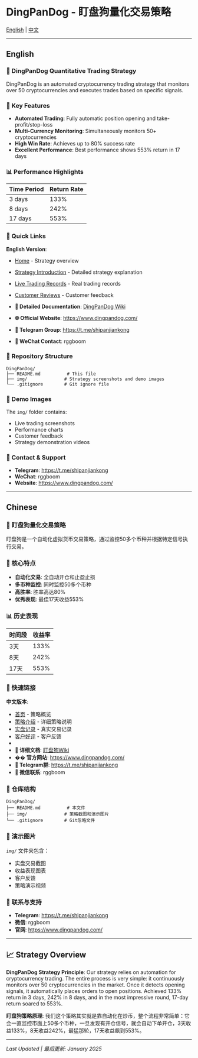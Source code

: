 # DingPanDog - 盯盘狗量化交易策略

[English](#english) | [中文](#chinese)

---

## English

### 🚀 DingPanDog Quantitative Trading Strategy

DingPanDog is an automated cryptocurrency trading strategy that monitors over 50 cryptocurrencies and executes trades based on specific signals.

### 🎯 Key Features

- **Automated Trading**: Fully automatic position opening and take-profit/stop-loss
- **Multi-Currency Monitoring**: Simultaneously monitors 50+ cryptocurrencies
- **High Win Rate**: Achieves up to 80% success rate
- **Excellent Performance**: Best performance shows 553% return in 17 days

### 📊 Performance Highlights

| Time Period | Return Rate |
|-------------|-------------|
| 3 days | 133% |
| 8 days | 242% |
| 17 days | 553% |

### 🔗 Quick Links
**English Version**:

- [Home](https://github.com/Maikefee/DingPanDog/wiki/Home-en) - Strategy overview
- [Strategy Introduction](https://github.com/Maikefee/DingPanDog/wiki/策略介绍-en) - Detailed strategy explanation
- [Live Trading Records](https://github.com/Maikefee/DingPanDog/wiki/实盘记录-en) - Real trading records
- [Customer Reviews](https://github.com/Maikefee/DingPanDog/wiki/客户好评-en) - Customer feedback

- **📖 Detailed Documentation**: [DingPanDog Wiki](https://github.com/Maikefee/DingPanDog/wiki)
- **🌐 Official Website**: https://www.dingpandog.com/
- **📱 Telegram Group**: https://t.me/shipanjiankong
- **💬 WeChat Contact**: rggboom

### 📁 Repository Structure

```
DingPanDog/
├── README.md          # This file
├── img/              # Strategy screenshots and demo images
└── .gitignore        # Git ignore file
```

### 📸 Demo Images

The `img/` folder contains:
- Live trading screenshots
- Performance charts
- Customer feedback
- Strategy demonstration videos

### 🤝 Contact & Support

- **Telegram**: https://t.me/shipanjiankong
- **WeChat**: rggboom
- **Website**: https://www.dingpandog.com/

---

## Chinese

### 🚀 盯盘狗量化交易策略

盯盘狗是一个自动化虚拟货币交易策略，通过监控50多个币种并根据特定信号执行交易。

### 🎯 核心特点

- **自动化交易**: 全自动开仓和止盈止损
- **多币种监控**: 同时监控50多个币种
- **高胜率**: 胜率高达80%
- **优秀表现**: 最佳17天收益553%

### 📊 历史表现

| 时间段 | 收益率 |
|--------|--------|
| 3天 | 133% |
| 8天 | 242% |
| 17天 | 553% |

### 🔗 快速链接

**中文版本**:

- [首页](https://github.com/Maikefee/DingPanDog/wiki/Home) - 策略概览
- [策略介绍](https://github.com/Maikefee/DingPanDog/wiki/策略介绍) - 详细策略说明
- [实盘记录](https://github.com/Maikefee/DingPanDog/wiki/实盘记录) - 真实交易记录
- [客户好评](https://github.com/Maikefee/DingPanDog/wiki/客户好评) - 客户反馈
- 
- **📖 详细文档**: [盯盘狗Wiki](https://github.com/Maikefee/DingPanDog/wiki)
- **�� 官方网站**: https://www.dingpandog.com/
- **📱 Telegram群**: https://t.me/shipanjiankong
- **💬 微信联系**: rggboom

### 📁 仓库结构

```
DingPanDog/
├── README.md          # 本文件
├── img/              # 策略截图和演示图片
└── .gitignore        # Git忽略文件
```

### 📸 演示图片

`img/` 文件夹包含：
- 实盘交易截图
- 收益表现图表
- 客户反馈
- 策略演示视频

### 🤝 联系与支持

- **Telegram**: https://t.me/shipanjiankong
- **微信**: rggboom
- **官网**: https://www.dingpandog.com/

---

## 📈 Strategy Overview

**DingPanDog Strategy Principle**: Our strategy relies on automation for cryptocurrency trading. The entire process is very simple: it continuously monitors over 50 cryptocurrencies in the market. Once it detects opening signals, it automatically places orders to open positions. Achieved 133% return in 3 days, 242% in 8 days, and in the most impressive round, 17-day return soared to 553%.

**盯盘狗策略原理**: 我们这个策略其实就是靠自动化在炒币，整个流程非常简单：它会一直监控市面上50多个币种，一旦发现有开仓信号，就会自动下单开仓，3天收益133%，8天收益242%，最猛那轮，17天收益飙到553%。

---

*Last Updated | 最后更新: January 2025*
